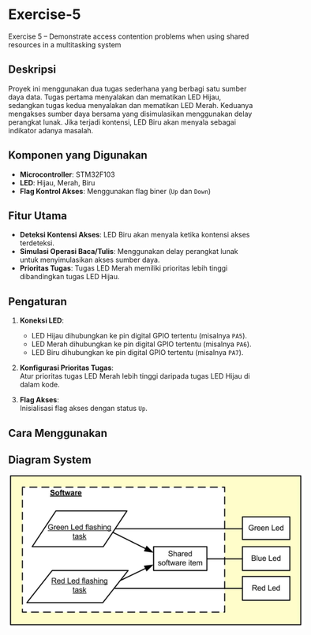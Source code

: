 # Exercise-5
Exercise 5 – Demonstrate access contention problems when using shared resources in a multitasking system

## Deskripsi

Proyek ini menggunakan dua tugas sederhana yang berbagi satu sumber daya data. Tugas pertama menyalakan dan mematikan LED Hijau, sedangkan tugas kedua menyalakan dan mematikan LED Merah. Keduanya mengakses sumber daya bersama yang disimulasikan menggunakan delay perangkat lunak. Jika terjadi kontensi, LED Biru akan menyala sebagai indikator adanya masalah.

## Komponen yang Digunakan

- **Microcontroller**: STM32F103
- **LED**: Hijau, Merah, Biru
- **Flag Kontrol Akses**: Menggunakan flag biner (`Up` dan `Down`)

## Fitur Utama

- **Deteksi Kontensi Akses**: LED Biru akan menyala ketika kontensi akses terdeteksi.
- **Simulasi Operasi Baca/Tulis**: Menggunakan delay perangkat lunak untuk menyimulasikan akses sumber daya.
- **Prioritas Tugas**: Tugas LED Merah memiliki prioritas lebih tinggi dibandingkan tugas LED Hijau.

## Pengaturan

1. **Koneksi LED**:  
   - LED Hijau dihubungkan ke pin digital GPIO tertentu (misalnya `PA5`).
   - LED Merah dihubungkan ke pin digital GPIO tertentu (misalnya `PA6`).
   - LED Biru dihubungkan ke pin digital GPIO tertentu (misalnya `PA7`).

2. **Konfigurasi Prioritas Tugas**:  
   Atur prioritas tugas LED Merah lebih tinggi daripada tugas LED Hijau di dalam kode.

3. **Flag Akses**:  
   Inisialisasi flag akses dengan status `Up`.

## Cara Menggunakan

## Diagram System
<img src="system%20task%20diagram5.png" alt="Pinout Diagram" style="max-width: 600px; height: auto;">
